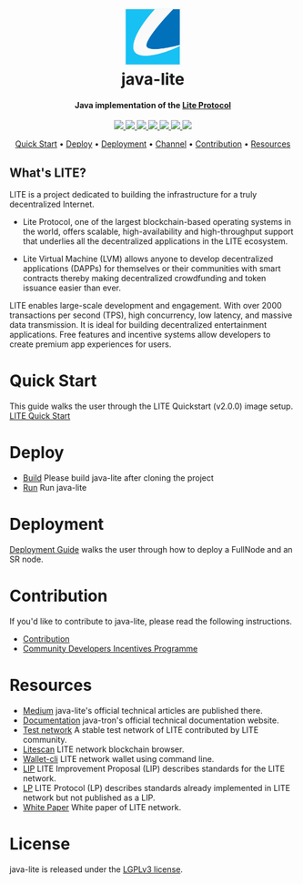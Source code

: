 <h1 align="center">
  <br>
  <img width=20% src="https://github.com/liteprotocol/documentation/raw/master/images/LTX/ltx.png">
  <br>
  java-lite
  <br>
</h1>

<h4 align="center">
  Java implementation of the <a href="https://lite.llc">Lite Protocol</a>
</h4>


<p align="center">
  <a href="https://gitter.im/tronprotocol/allcoredev">
    <img src="https://camo.githubusercontent.com/da2edb525cde1455a622c58c0effc3a90b9a181c/68747470733a2f2f6261646765732e6769747465722e696d2f4a6f696e253230436861742e737667">
  </a>

  <a href="https://travis-ci.org/liteprotocol/java-lite">
    <img src="https://travis-ci.org/liteprotocol/java-lite.svg?branch=develop">
  </a>

  <a href="https://codecov.io/gh/liteprotocol/java-lite">
    <img src="https://codecov.io/gh/liteprotocol/java-lite/branch/develop/graph/badge.svg" />
  </a>

  <a href="https://github.com/liteprotocol/java-lite/issues">
    <img src="https://img.shields.io/github/issues/liteprotocol/java-lite.svg">
  </a>

  <a href="https://github.com/liteprotocol/java-lite/pulls">
    <img src="https://img.shields.io/github/issues-pr/liteprotocol/java-lite.svg">
  </a>

  <a href="https://github.com/liteprotocol/java-lite/graphs/contributors">
    <img src="https://img.shields.io/github/contributors/liteprotocol/java-lite.svg">
  </a>

  <a href="LICENSE">
    <img src="https://img.shields.io/github/license/liteprotocol/java-lite.svg">
  </a>
</p>

<p align="center">
  <a href="#quick-start">Quick Start</a> •
  <a href="#deploy">Deploy</a> •
  <a href="#Deployment">Deployment</a> •
  <a href="#Channel">Channel</a> •
  <a href="#Contribution">Contribution</a> •
  <a href="#Resources">Resources</a>
</p>

## What's LITE?

LITE is a project dedicated to building the infrastructure for a truly decentralized Internet.

* Lite Protocol, one of the largest blockchain-based operating systems in the world, offers scalable, high-availability and high-throughput support that underlies all the decentralized applications in the LITE ecosystem.

* Lite Virtual Machine (LVM) allows anyone to develop decentralized applications (DAPPs) for themselves or their communities with smart contracts thereby making decentralized crowdfunding and token issuance easier than ever.

LITE enables large-scale development and engagement. With over 2000 transactions per second (TPS), high concurrency, low latency, and massive data transmission. It is ideal for building decentralized entertainment applications. Free features and incentive systems allow developers to create premium app experiences for users.

# Quick Start
This guide walks the user through the LITE Quickstart (v2.0.0) image setup.
[LITE Quick Start](./quickstart.md)

# Deploy
* [Build](./build.md) Please build java-lite after cloning the project
* [Run](./run.md) Run java-lite

# Deployment
[Deployment Guide](https://liteprotocol.github.io/documentation-en/developers/deployment/)
 walks the user through how to deploy a FullNode and an SR node.

# Contribution
If you'd like to contribute to java-lite, please read the following instructions.

- [Contribution](./CONTRIBUTING.md)
- [Community Developers Incentives Programme](./CONTRIBUTING.md#community-developers-incentives-programme)

# Resources
* [Medium](https://medium.com/@litellc) java-lite's official technical articles are published there.
* [Documentation](https://liteprotocol.github.io/documentation-en/introduction/) java-tron's official technical documentation website.
* [Test network](http://test.lite.llc) A stable test network of LITE contributed by LITE community.
* [Litescan](https://litescan.org/#/) LITE network blockchain browser.
* [Wallet-cli](https://github.com/liteprotocol/wallet-cli) LITE network wallet using command line.
* [LIP](https://github.com/liteprotocol/lips) LITE Improvement Proposal (LIP) describes standards for the LITE network.
* [LP](https://github.com/liteprotocol/lips/tree/master/lp) LITE Protocol (LP) describes standards already implemented in LITE network but not published as a LIP.
* [White Paper](https://lite.llc/resources?lng=&name=1) White paper of LITE network.

# License
java-lite is released under the [LGPLv3 license](https://github.com/liteprotocol/java-lite/blob/master/LICENSE).
